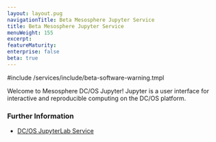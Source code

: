 ```yaml
---
layout: layout.pug
navigationTitle: Beta Mesosphere Jupyter Service
title: Beta Mesosphere Jupyter Service
menuWeight: 155
excerpt:
featureMaturity:
enterprise: false
beta: true
---
```

#include /services/include/beta-software-warning.tmpl

Welcome to Mesosphere DC/OS Jupyter! Jupyter is a user interface for interactive and reproducible computing on the DC/OS platform.

### Further Information

- [DC/OS JupyterLab Service](https://github.com/dcos-labs/dcos-jupyterlab-service)
